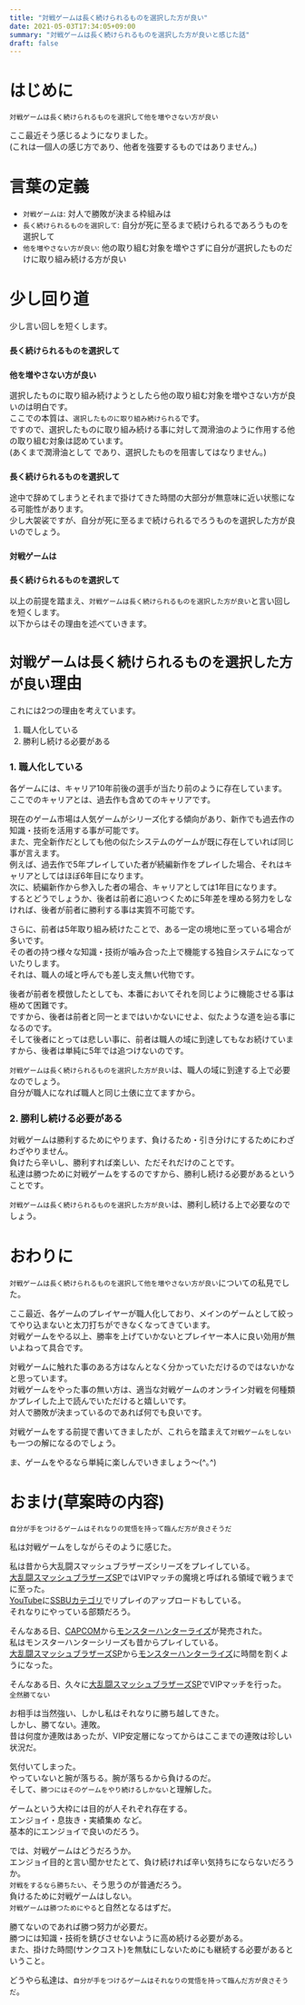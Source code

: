 ```yaml
---
title: "対戦ゲームは長く続けられるものを選択した方が良い"
date: 2021-05-03T17:34:05+09:00
summary: "対戦ゲームは長く続けられるものを選択した方が良いと感じた話"
draft: false
---
```

# はじめに
`対戦ゲームは長く続けられるものを選択して他を増やさない方が良い`  

ここ最近そう感じるようになりました。  
(これは一個人の感じ方であり、他者を強要するものではありません。)

# 言葉の定義
* `対戦ゲームは`: 対人で勝敗が決まる枠組みは
* `長く続けられるものを選択して`: 自分が死に至るまで続けられるであろうものを選択して
* `他を増やさない方が良い`: 他の取り組む対象を増やさずに自分が選択したものだけに取り組み続ける方が良い

# 少し回り道
少し言い回しを短くします。

### `長く続けられるものを選択して`
### `他を増やさない方が良い`
選択したものに取り組み続けようとしたら他の取り組む対象を増やさない方が良いのは明白です。  
ここでの本質は、`選択したものに取り組み続けられる`です。  
ですので、選択したものに取り組み続ける事に対して潤滑油のように作用する他の取り組む対象は認めています。  
(あくまで潤滑油として であり、選択したものを阻害してはなりません。)

### `長く続けられるものを選択して`
途中で辞めてしまうとそれまで掛けてきた時間の大部分が無意味に近い状態になる可能性があります。  
少し大袈裟ですが、自分が死に至るまで続けられるでろうものを選択した方が良いのでしょう。  

### `対戦ゲームは`
### `長く続けられるものを選択して`
以上の前提を踏まえ、`対戦ゲームは長く続けられるものを選択した方が良い`と言い回しを短くします。  
以下からはその理由を述べていきます。

# `対戦ゲームは長く続けられるものを選択した方が良い`理由
これには2つの理由を考えています。
1. 職人化している
2. 勝利し続ける必要がある

### 1. 職人化している
各ゲームには、キャリア10年前後の選手が当たり前のように存在しています。  
ここでのキャリアとは、過去作も含めてのキャリアです。  

現在のゲーム市場は人気ゲームがシリーズ化する傾向があり、新作でも過去作の知識・技術を活用する事が可能です。  
また、完全新作だとしても他の似たシステムのゲームが既に存在していれば同じ事が言えます。  
例えば、過去作で5年プレイしていた者が続編新作をプレイした場合、それはキャリアとしてはほぼ6年目になります。  
次に、続編新作から参入した者の場合、キャリアとしては1年目になります。  
するとどうでしょうか、後者は前者に追いつくために5年差を埋める努力をしなければ、後者が前者に勝利する事は実質不可能です。  

さらに、前者は5年取り組み続けたことで、ある一定の境地に至っている場合が多いです。  
その者の持つ様々な知識・技術が噛み合った上で機能する独自システムになっていたりします。  
それは、職人の域と呼んでも差し支え無い代物です。  

後者が前者を模倣したとしても、本番においてそれを同じように機能させる事は極めて困難です。  
ですから、後者は前者と同一とまではいかないにせよ、似たような道を辿る事になるのです。  
そして後者にとっては悲しい事に、前者は職人の域に到達してもなお続けていますから、後者は単純に5年では追つけないのです。  

`対戦ゲームは長く続けられるものを選択した方が良い`は、職人の域に到達する上で必要なのでしょう。  
自分が職人になれば職人と同じ土俵に立てますから。

### 2. 勝利し続ける必要がある
対戦ゲームは勝利するためにやります、負けるため・引き分けにするためにわざわざやりません。  
負けたら辛いし、勝利すれば楽しい、ただそれだけのことです。  
私達は勝つために対戦ゲームをするのですから、勝利し続ける必要があるということです。  

`対戦ゲームは長く続けられるものを選択した方が良い`は、勝利し続ける上で必要なのでしょう。  

# おわりに
`対戦ゲームは長く続けられるものを選択して他を増やさない方が良い`についての私見でした。  

ここ最近、各ゲームのプレイヤーが職人化しており、メインのゲームとして絞ってやり込まないと太刀打ちができなくなってきています。  
対戦ゲームをやる以上、勝率を上げていかないとプレイヤー本人に良い効用が無いよねって具合です。  

対戦ゲームに触れた事のある方はなんとなく分かっていただけるのではないかなと思っています。  
対戦ゲームをやった事の無い方は、適当な対戦ゲームのオンライン対戦を何種類かプレイした上で読んでいただけると嬉しいです。  
対人で勝敗が決まっているのであれば何でも良いです。  

対戦ゲームをする前提で書いてきましたが、これらを踏まえて`対戦ゲームをしない`も一つの解になるのでしょう。  

ま、ゲームをやるなら単純に楽しんでいきましょう〜(^｡^)  

# おまけ(草案時の内容)
`自分が手をつけるゲームはそれなりの覚悟を持って臨んだ方が良さそうだ`  

私は対戦ゲームをしながらそのように感じた。  

私は昔から大乱闘スマッシュブラザーズシリーズをプレイしている。  
[大乱闘スマッシュブラザーズSP](https://www.smashbros.com/ja_JP/)ではVIPマッチの魔境と呼ばれる領域で戦うまでに至った。  
[YouTube](https://www.youtube.com/)に[SSBUカテゴリ](https://www.youtube.com/playlist?list=PL_9qQB8n0uXMH7TxOvfdAI5VeOM2Qsapp)でリプレイのアップロードもしている。  
それなりにやっている部類だろう。  

そんなある日、[CAPCOM](https://www.capcom.co.jp/)から[モンスターハンターライズ](https://www.capcom.co.jp/monsterhunter/rise/)が発売された。  
私はモンスターハンターシリーズも昔からプレイしている。  
[大乱闘スマッシュブラザーズSP](https://www.smashbros.com/ja_JP/)から[モンスターハンターライズ](https://www.capcom.co.jp/monsterhunter/rise/)に時間を割くようになった。  

そんなある日、久々に[大乱闘スマッシュブラザーズSP](https://www.smashbros.com/ja_JP/)でVIPマッチを行った。  
`全然勝てない`  

お相手は当然強い、しかし私はそれなりに勝ち越してきた。  
しかし、勝てない。連敗。  
昔は何度か連敗はあったが、VIP安定層になってからはここまでの連敗は珍しい状況だ。  

気付いてしまった。  
やっていないと腕が落ちる。腕が落ちるから負けるのだ。  
そして、`勝つにはそのゲームをやり続けるしかない`と理解した。  

ゲームという大枠には目的が人それぞれ存在する。  
エンジョイ・息抜き・実績集め など。  
基本的にエンジョイで良いのだろう。  

では、対戦ゲームはどうだろうか。  
エンジョイ目的と言い聞かせたとて、負け続ければ辛い気持ちにならないだろうか。  
`対戦をするなら勝ちたい`、そう思うのが普通だろう。  
負けるために対戦ゲームはしない。  
`対戦ゲームは勝つためにやる`と自然となるはずだ。  

勝てないのであれば勝つ努力が必要だ。  
勝つには知識・技術を錆びさせないように高め続ける必要がある。  
また、掛けた時間(サンクコスト)を無駄にしないためにも継続する必要があるということ。  

どうやら私達は、`自分が手をつけるゲームはそれなりの覚悟を持って臨んだ方が良さそうだ`。
